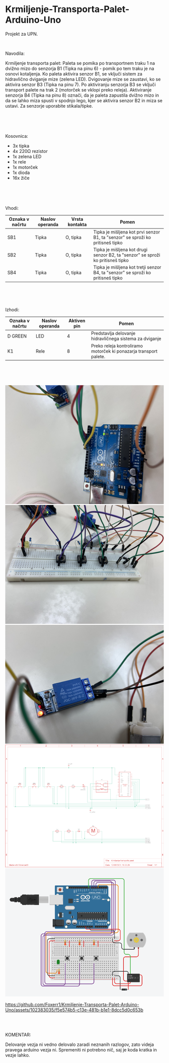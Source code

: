 # Krmiljenje-Transporta-Palet-Arduino-Uno

Projekt za UPN.

<br>

Navodila:

Krmiljenje transporta palet: Paleta se pomika po transportnem traku 1 na dvižno mizo do senzorja B1 (Tipka na pinu 6) - pomik po tem traku je na osnovi kotaljenja. Ko paleta aktivira senzor B1, se vključi sistem za hidravlično dviganje mize (zelena LED). Dvigovanje mize se zaustavi, ko se aktivira senzor B3 (Tipka na pinu 7). Po aktiviranju senzorja B3 se vključi transport palete na trak 2 (motorček se vklopi preko releja). Aktiviranje senzorja B4 (Tipka na pinu 8) označi, da je paleta zapustila dvižno mizo in da se lahko miza spusti v spodnjo lego, kjer se aktivira senzor B2 in miza se ustavi. Za senzorje uporabite stikala/tipke.

<br>
<br>
<br>

Kosovnica:

- 3x tipka
- 4x 220Ω rezistor
- 1x zelena LED
- 1x rele
- 1x motorček
- 1x dioda
- 16x žiče

<br>
<br>
<br>

Vhodi:

| Oznaka v načrtu | Naslov operanda | Vrsta kontakta | Pomen |
| -------- | ------- | -------- | ------- |
| SB1 | Tipka | O, tipka | Tipka je mišljena kot prvi senzor B1, ta "senzor" se sproži ko pritisneš tipko |
| SB2 | Tipka | O, tipka | Tipka je mišljena kot drugi senzor B2, ta "senzor" se sproži ko pritisneš tipko |
| SB4 | Tipka | O, tipka | Tipka je mišljena kot tretji senzor B4, ta "senzor" se sproži ko pritisneš tipko |

<br>
<br>
<br>

Izhodi:

| Oznaka v načrtu | Naslov operanda | Aktiven pin | Pomen |
| -------- | ------- | -------- | ------- |
| D GREEN | LED | 4 | Predstavlja delovanje hidravličnega sistema za dviganje |
| K1 | Rele | 8 | Preko releja kontroliramo motorček ki ponazarja transport palete. |

<br>
<br>
<br>

![slika_vezja](https://github.com/Foxerr1/Krmiljenje-Transporta-Palet-Arduino-Uno/blob/main/slika_vezja.jpg?raw=true)
![slika_vezja2](https://github.com/Foxerr1/Krmiljenje-Transporta-Palet-Arduino-Uno/blob/main/slika_vezja2.jpg?raw=true)
![slika_vezja3](https://github.com/Foxerr1/Krmiljenje-Transporta-Palet-Arduino-Uno/blob/main/slika_vezja3.jpg?raw=true)
![slika_sheme](https://github.com/Foxerr1/Krmiljenje-Transporta-Palet-Arduino-Uno/blob/main/shema_vezja.png?raw=true)
![vezje_tinkercad](https://github.com/Foxerr1/Krmiljenje-Transporta-Palet-Arduino-Uno/blob/main/vezje_tinkercad.png?raw=true)



https://github.com/Foxerr1/Krmiljenje-Transporta-Palet-Arduino-Uno/assets/102383035/f5e574b5-c13e-481b-b1e1-8dcc5d0c653b

<br>
<br>

KOMENTAR:

Delovanje vezja ni vedno delovalo zaradi neznanih razlogov, zato videja pravega arduino vezja ni. Spremeniti ni potrebno nič, saj je koda kratka in vezje lahko.
